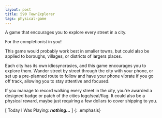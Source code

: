 ```yaml
---
layout: post
title: 590 TownExplorer
tags: physical-game
---
```

A game that encourages you to explore every street in a city.

For the completionist in you!

This game would probably work best in smaller towns, but could also be applied to boroughs, villages, or districts of largers places.

Each city has its own idiosyncrasies, and this game encourages you to explore them.  Wander street by street through the city with your phone, or set up a pre-planned route to follow and have your phone vibrate if you go off track, allowing you to stay attentive and focused.

If you manage to record walking every street in the city, you're awarded a designed badge or patch of the cities logo/seal/flag.  It could also be a physical reward, maybe just requiring a few dollars to cover shipping to you.

[ Today I Was Playing: ***nothing...*** ]
{: .emphasis}